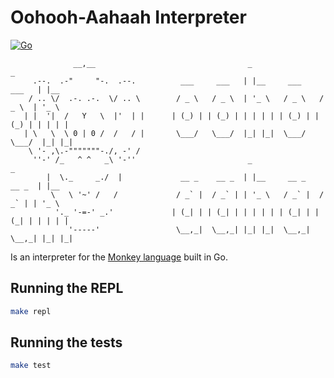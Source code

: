 # Oohooh-Aahaah Interpreter

[![Go](https://github.com/claudemuller/oohooh-aahaah-go/actions/workflows/go.yml/badge.svg)](https://github.com/claudemuller/oohooh-aahaah-go/actions/workflows/go.yml)

```
              __,__                                  _                       _
     .--.  .-"     "-.  .--.          ___     ___   | |__     ___     ___   | |__
    / .. \/  .-. .-.  \/ .. \        / _ \   / _ \  | '_ \   / _ \   / _ \  | '_ \
   | |  '|  /   Y   \  |'  | |      | (_) | | (_) | | | | | | (_) | | (_) | | | | |
   | \   \  \ 0 | 0 /  /   / |       \___/   \___/  |_| |_|  \___/   \___/  |_| |_|
    \ '- ,\.-"""""""-./, -' /
     ''-' /_   ^ ^   _\ '-''                         _                       _
        |  \._     _./  |             __ _    __ _  | |__     __ _    __ _  | |__
         \   \ '~' /   /             / _` |  / _` | | '_ \   / _` |  / _` | | '_ \
          '._ '-=-' _.'             | (_| | | (_| | | | | | | (_| | | (_| | | | | |
             '-----'                 \__,_|  \__,_| |_| |_|  \__,_|  \__,_| |_| |_|

```
Is an interpreter for the [Monkey language](https://monkeylang.org/) built in Go.

## Running the REPL

```bash
make repl
```

## Running the tests

```bash
make test
```
